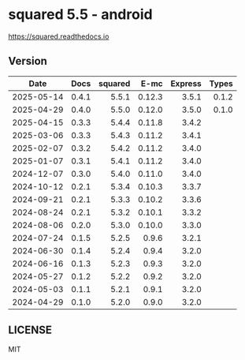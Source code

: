 # squared 5.5 - android

https://squared.readthedocs.io

## Version

| Date       | Docs   | squared |    E-mc | Express |  Types |
| :--------: | -----: | ------: | ------: | ------: | ------:|
| 2025-05-14 |  0.4.1 |   5.5.1 |  0.12.3 |   3.5.1 |  0.1.2 |
| 2025-04-29 |  0.4.0 |   5.5.0 |  0.12.0 |   3.5.0 |  0.1.0 |
| 2025-04-15 |  0.3.3 |   5.4.4 |  0.11.8 |   3.4.2 |        |
| 2025-03-06 |  0.3.3 |   5.4.3 |  0.11.2 |   3.4.1 |        |
| 2025-02-07 |  0.3.2 |   5.4.2 |  0.11.2 |   3.4.0 |        |
| 2025-01-07 |  0.3.1 |   5.4.1 |  0.11.2 |   3.4.0 |        |
| 2024-12-07 |  0.3.0 |   5.4.0 |  0.11.0 |   3.4.0 |        |
| 2024-10-12 |  0.2.1 |   5.3.4 |  0.10.3 |   3.3.7 |        |
| 2024-09-21 |  0.2.1 |   5.3.3 |  0.10.2 |   3.3.6 |        |
| 2024-08-24 |  0.2.1 |   5.3.2 |  0.10.1 |   3.3.2 |        |
| 2024-08-06 |  0.2.0 |   5.3.0 |  0.10.0 |   3.3.0 |        |
| 2024-07-24 |  0.1.5 |   5.2.5 |   0.9.6 |   3.2.1 |        |
| 2024-06-30 |  0.1.4 |   5.2.4 |   0.9.4 |   3.2.0 |        |
| 2024-06-16 |  0.1.3 |   5.2.3 |   0.9.3 |   3.2.0 |        |
| 2024-05-27 |  0.1.2 |   5.2.2 |   0.9.2 |   3.2.0 |        |
| 2024-05-03 |  0.1.1 |   5.2.1 |   0.9.1 |   3.2.0 |        |
| 2024-04-29 |  0.1.0 |   5.2.0 |   0.9.0 |   3.2.0 |        |

## LICENSE

MIT